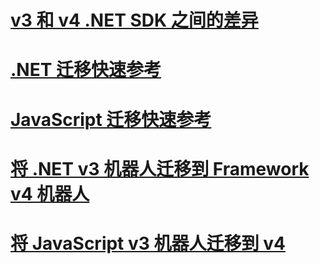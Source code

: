 # [v3 和 v4 .NET SDK 之间的差异](migration-about.md)
# [.NET 迁移快速参考](net-migration-quickreference.md)
# [JavaScript 迁移快速参考](javascript-migration-quickreference.md)
# [将 .NET v3 机器人迁移到 Framework v4 机器人](conversion-framework.md)
# [将 JavaScript v3 机器人迁移到 v4](conversion-javascript.md)

<!-- Current target:
_intro/overview_
    Summary of our approach to migration, including what's in this node, with links.
Differences between the v3 and v4 .NET SDK
Differences between the v3 and v4 JavaScript SDK
.NET migration quick reference
JavaScript migration quick reference
Migrate a .NET v3 bot to a Framework v4 bot
Migrate a .NET v3 bot to a Core v4 bot
Migrate a JavaScript v3 bot to v4

(For walkthroughs and overview: mention why you'd use each approach)
-->